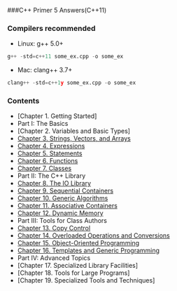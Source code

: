 ###C++ Primer 5 Answers(C++11)

### Compilers recommended 
* Linux: g++ 5.0+     
```python
g++ -std=c++11 some_ex.cpp -o some_ex
```

* Mac: clang++ 3.7+
```python
clang++ -std=c++1y some_ex.cpp -o some_ex
```

### Contents

- [Chapter 1. Getting Started]
- Part I: The Basics
- [Chapter 2. Variables and Basic Types]
- [Chapter 3. Strings, Vectors, and Arrays](3)
- [Chapter 4. Expressions](4)
- [Chapter 5. Statements](5)
- [Chapter 6. Functions](6)
- [Chapter 7. Classes](7)
- Part II: The C++ Library
- [Chapter 8. The IO Library](8)
- [Chapter 9. Sequential Containers](9)
- [Chapter 10. Generic Algorithms](10)
- [Chapter 11. Associative Containers](11)
- [Chapter 12. Dynamic Memory](12)
- Part III: Tools for Class Authors
- [Chapter 13. Copy Control](13)
- [Chapter 14. Overloaded Operations and Conversions](14)
- [Chapter 15. Object-Oriented Programming](15)
- [Chapter 16. Templates and Generic Programming](16)
- Part IV:  Advanced Topics
- [Chapter 17. Specialized Library Facilities]
- [Chapter 18. Tools for Large Programs]
- [Chapter 19. Specialized Tools and Techniques]
